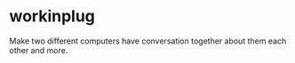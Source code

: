 # workinplug
Make two different computers have conversation together about them each other and more.
